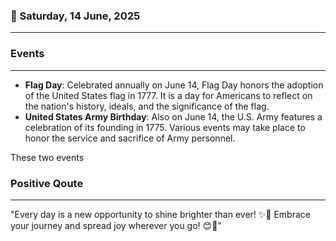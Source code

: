 ### 📅 Saturday, 14 June, 2025
------
### Events
------
- **Flag Day**: Celebrated annually on June 14, Flag Day honors the adoption of the United States flag in 1777. It is a day for Americans to reflect on the nation's history, ideals, and the significance of the flag.
- **United States Army Birthday**: Also on June 14, the U.S. Army features a celebration of its founding in 1775. Various events may take place to honor the service and sacrifice of Army personnel. 

These two events
### Positive Qoute
------
"Every day is a new opportunity to shine brighter than ever! ✨🌟 Embrace your journey and spread joy wherever you go! 😊💖"

